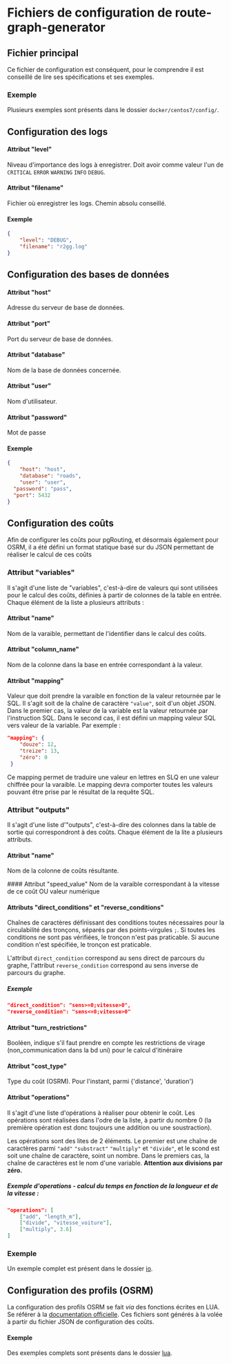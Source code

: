 # Fichiers de configuration de route-graph-generator

## Fichier principal
Ce fichier de configuration est conséquent, pour le comprendre il est conseillé de lire ses spécifications et ses exemples.

### Exemple
Plusieurs exemples sont présents dans le dossier `docker/centos7/config/`.

## Configuration des logs
#### Attribut "level"
Niveau d'importance des logs à enregistrer. Doit avoir comme valeur l'un de `CRITICAL` `ERROR` `WARNING` `INFO` `DEBUG`.

#### Attribut "filename"
Fichier où enregistrer les logs. Chemin absolu conseillé.

#### Exemple
```json
{
	"level": "DEBUG",
	"filename": "r2gg.log"
}
```

## Configuration des bases de données
#### Attribut "host"
Adresse du serveur de base de données.

#### Attribut "port"
Port du serveur de base de données.

#### Attribut "database"
Nom de la base de données concernée.

#### Attribut "user"
Nom d'utilisateur.

#### Attribut "password"
Mot de passe

#### Exemple
```json
{
	"host": "host",
	"database": "roads",
	"user": "user",
  "password": "pass",
  "port": 5432
}
```

## Configuration des coûts
Afin de configurer les coûts pour pgRouting, et désormais également pour OSRM, il a été défini un format statique basé sur du JSON permettant de réaliser le calcul de ces coûts
### Attribut "variables"
Il s'agit d'une liste de "variables", c'est-à-dire de valeurs qui sont utilisées pour le calcul des coûts, définies à partir de colonnes de la table en entrée.
Chaque élément de la liste a plusieurs attributs :

#### Attribut "name"
Nom de la varaible, permettant de l'identifier dans le calcul des coûts.

#### Attribut "column_name"
Nom de la colonne dans la base en entrée correspondant à la valeur.

#### Attribut "mapping"
Valeur que doit prendre la varaible en fonction de la valeur retournée par le SQL. Il s'agit soit de la chaîne de caractère `"value"`, soit d'un objet JSON. Dans le premier cas, la valeur de la variable est la valeur retournée par l'instruction SQL. Dans le second cas, il est défini un mapping valeur SQL vers valeur de la variable. Par exemple :
```json
"mapping": {
    "douze": 12,
    "treize": 13,
    "zéro": 0
 }
```
Ce mapping permet de traduire une valeur en lettres en SLQ en une valeur chiffrée pour la varaible. Le mapping devra comporter toutes les valeurs pouvant être prise par le résultat de la requête SQL.

### Attribut "outputs"
Il s'agit d'une liste d'"outputs", c'est-à-dire des colonnes dans la table de sortie qui correspondront à des coûts. Chaque élément de la lite a plusieurs attributs.
#### Attribut "name"
Nom de la colonne de coûts résultante.

#### Attribut "speed_value"
Nom de la varaible correspondant à la vitesse de ce coût OU valeur numérique

#### Attributs "direct_conditions" et "reverse_conditions"
Chaînes de caractères définissant des conditions toutes nécessaires pour la circulabilité des tronçons, séparés par des points-virgules `;`.
Si toutes les conditions ne sont pas vérifiées, le tronçon n'est pas praticable.
Si aucune condition n'est spécifiée, le tronçon est praticable.

L'attribut `direct_condition` correspond au sens direct de parcours du graphe, l'attribut `reverse_condition` correspond au sens inverse de parcours du graphe.

##### Exemple
```json
"direct_condition": "sens>=0;vitesse>0",
"reverse_condition": "sens<=0;vitesse>0"
```

#### Attribut "turn_restrictions"
Booléen, indique s'il faut prendre en compte les restrictions de virage (non_communication dans la bd uni) pour le calcul d'itinéraire

#### Attribut "cost_type"
Type du coût (OSRM). Pour l'instant, parmi {'distance', 'duration'}

#### Attribut "operations"
Il s'agit d'une liste d'opérations à réaliser pour obtenir le coût. Les opérations sont réalisées dans l'odre de la liste, à partir du nombre 0 (la première opération est donc toujours une addition ou une soustraction).

Les opérations sont des lites de 2 éléments. Le premier est une chaîne de caractères parmi `"add"` `"substract"` `"multiply"` et `"divide"`, et le scond est soit une chaîne de caractère, soint un nombre. Dans le premiers cas, la chaîne de caractères est le nom d'une variable. __Attention aux divisions par zéro.__

##### Exemple d'operations - calcul du temps en fonction de la longueur et de la vitesse :
```json
"operations": [
    ["add", "length_m"],
    ["divide", "vitesse_voiture"],
    ["multiply", 3.6]
]
```

### Exemple
Un exemple complet est présent dans le dossier [io](./costs_calculation_sample.json).

## Configuration des profils (OSRM)
La configuration des profils OSRM se fait _via_ des fonctions écrites en LUA. Se référer à la [documentation officielle](https://github.com/Project-OSRM/osrm-backend/blob/master/docs/profiles.md). Ces fichiers sont générés à la volée à partir du fichier JSON de configuration des coûts.

#### Exemple
Des exemples complets sont présents dans le dossier [lua](../lua).
